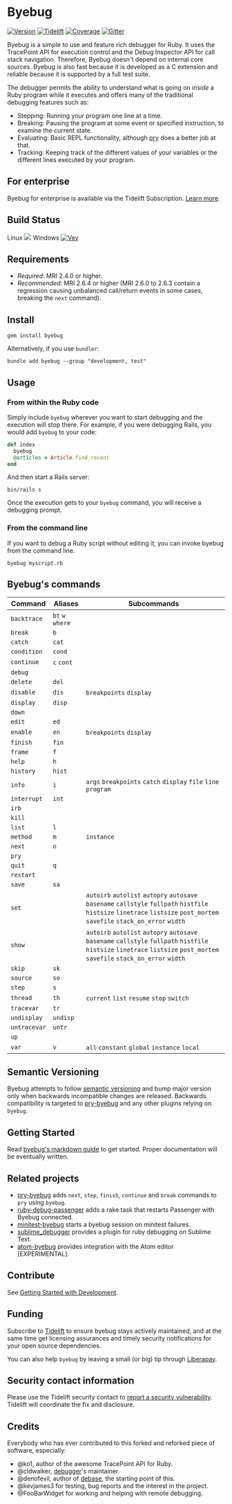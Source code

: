 # Byebug

[![Version][gem]][gem_url]
[![Tidelift][tid]][tid_url]
[![Coverage][cov]][cov_url]
[![Gitter][irc]][irc_url]

[gem]: https://img.shields.io/gem/v/byebug.svg
[tid]: https://tidelift.com/badges/github/deivid-rodriguez/byebug
[cov]: https://api.codeclimate.com/v1/badges/f1a1bec582752c22da80/test_coverage
[irc]: https://img.shields.io/badge/IRC%20(gitter)-devs%20%26%20users-brightgreen.svg

[gem_url]: https://rubygems.org/gems/byebug
[tid_url]: https://tidelift.com/subscription/pkg/rubygems-byebug?utm_source=rubygems-byebug&utm_medium=readme_badge
[cov_url]: https://codeclimate.com/github/deivid-rodriguez/byebug/test_coverage
[irc_url]: https://gitter.im/deivid-rodriguez/byebug

Byebug is a simple to use and feature rich debugger for Ruby. It uses the
TracePoint API for execution control and the Debug Inspector API for call stack
navigation. Therefore, Byebug doesn't depend on internal core sources. Byebug is also
fast because it is developed as a C extension and reliable because it is supported
by a full test suite.

The debugger permits the ability to understand what is going on _inside_ a Ruby program
while it executes and offers many of the traditional debugging features such as:

* Stepping: Running your program one line at a time.
* Breaking: Pausing the program at some event or specified instruction, to
  examine the current state.
* Evaluating: Basic REPL functionality, although [pry] does a better job at
  that.
* Tracking: Keeping track of the different values of your variables or the
  different lines executed by your program.

## For enterprise

Byebug for enterprise is available via the Tidelift Subscription. [Learn
more][Tidelift for enterprise].

## Build Status

Linux ![](https://github.com/deivid-rodriguez/byebug/workflows/build/badge.svg)
Windows [![Vey][vey]][vey_url]

[vey]: https://ci.appveyor.com/api/projects/status/github/deivid-rodriguez/byebug?svg=true

[vey_url]: https://ci.appveyor.com/project/deivid-rodriguez/byebug

## Requirements

* _Required_: MRI 2.4.0 or higher.
* _Recommended_: MRI 2.6.4 or higher (MRI 2.6.0 to 2.6.3 contain a regression
  causing unbalanced call/return events in some cases, breaking the `next` command).

## Install

```shell
gem install byebug
```

Alternatively, if you use `bundler`:

```shell
bundle add byebug --group "development, test"
```

## Usage

### From within the Ruby code

Simply include `byebug` wherever you want to start debugging and the execution will
stop there. For example, if you were debugging Rails, you would add `byebug` to
your code:

```ruby
def index
  byebug
  @articles = Article.find_recent
end
```

And then start a Rails server:

```shell
bin/rails s
```

Once the execution gets to your `byebug` command, you will receive a debugging prompt.

### From the command line

If you want to debug a Ruby script without editing it, you can invoke byebug from the command line.

```shell
byebug myscript.rb
```

## Byebug's commands

Command     | Aliases         | Subcommands
-------     | -------         | -----------
`backtrace` | `bt` `w` `where`|
`break`     | `b`             |
`catch`     | `cat`           |
`condition` | `cond`          |
`continue`  | `c` `cont`      |
`debug`     |                 |
`delete`    | `del`           |
`disable`   | `dis`           | `breakpoints` `display`
`display`   | `disp`          |
`down`      |                 |
`edit`      | `ed`            |
`enable`    | `en`            | `breakpoints` `display`
`finish`    | `fin`           |
`frame`     | `f`             |
`help`      | `h`             |
`history`   | `hist`          |
`info`      | `i`             | `args` `breakpoints` `catch` `display` `file` `line` `program`
`interrupt` | `int`           |
`irb`       |                 |
`kill`      |                 |
`list`      | `l`             |
`method`    | `m`             | `instance`
`next`      | `n`             |
`pry`       |                 |
`quit`      | `q`             |
`restart`   |                 |
`save`      | `sa`            |
`set`       |                 | `autoirb` `autolist` `autopry` `autosave` `basename` `callstyle` `fullpath` `histfile` `histsize` `linetrace` `listsize` `post_mortem` `savefile` `stack_on_error` `width`
`show`      |                 | `autoirb` `autolist` `autopry` `autosave` `basename` `callstyle` `fullpath` `histfile` `histsize` `linetrace` `listsize` `post_mortem` `savefile` `stack_on_error` `width`
`skip`      | `sk`            |
`source`    | `so`            |
`step`      | `s`             |
`thread`    | `th`            | `current` `list` `resume` `stop` `switch`
`tracevar`  | `tr`            |
`undisplay` | `undisp`        |
`untracevar`| `untr`          |
`up`        |                 |
`var`       | `v`             | `all` `constant` `global` `instance` `local`

## Semantic Versioning

Byebug attempts to follow [semantic versioning](https://semver.org) and
bump major version only when backwards incompatible changes are released.
Backwards compatibility is targeted to [pry-byebug] and any other plugins
relying on `byebug`.

## Getting Started

Read [byebug's markdown
guide](https://github.com/deivid-rodriguez/byebug/blob/master/GUIDE.md) to get
started. Proper documentation will be eventually written.

## Related projects

* [pry-byebug] adds `next`, `step`, `finish`, `continue` and `break` commands
  to `pry` using `byebug`.
* [ruby-debug-passenger] adds a rake task that restarts Passenger with Byebug
  connected.
* [minitest-byebug] starts a byebug session on minitest failures.
* [sublime_debugger] provides a plugin for ruby debugging on Sublime Text.
* [atom-byebug] provides integration with the Atom editor [EXPERIMENTAL].

## Contribute

See [Getting Started with Development](CONTRIBUTING.md).

## Funding

Subscribe to [Tidelift][Tidelift support] to ensure byebug stays actively
maintained, and at the same time get licensing assurances and timely security
notifications for your open source dependencies.

You can also help `byebug` by leaving a small (or big) tip through [Liberapay].

## Security contact information

Please use the Tidelift security contact to [report a security vulnerability].
Tidelift will coordinate the fix and disclosure.

## Credits

Everybody who has ever contributed to this forked and reforked piece of
software, especially:

* @ko1, author of the awesome TracePoint API for Ruby.
* @cldwalker, [debugger]'s maintainer.
* @denofevil, author of [debase], the starting point of this.
* @kevjames3 for testing, bug reports and the interest in the project.
* @FooBarWidget for working and helping with remote debugging.

[debugger]: https://github.com/cldwalker/debugger
[pry]: https://github.com/pry/pry
[debase]: https://github.com/denofevil/debase
[pry-byebug]: https://github.com/deivid-rodriguez/pry-byebug
[ruby-debug-passenger]: https://github.com/davejamesmiller/ruby-debug-passenger
[minitest-byebug]: https://github.com/kaspth/minitest-byebug
[sublime_debugger]: https://github.com/shuky19/sublime_debugger
[atom-byebug]: https://github.com/izaera/atom-byebug
[Liberapay]: https://liberapay.com/byebug/donate
[Tidelift]: https://tidelift.com/subscription/pkg/rubygems-byebug?utm_source=rubygems-byebug&utm_medium=readme_text
[Tidelift for enterprise]: https://tidelift.com/subscription/pkg/rubygems-byebug?utm_source=rubygems-byebug&utm_medium=referral&utm_campaign=github&utm_content=enterprise
[Tidelift support]: https://tidelift.com/subscription/pkg/rubygems-byebug?utm_source=rubygems-byebug&utm_medium=referral&utm_campaign=github&utm_content=support
[report a security vulnerability]: https://tidelift.com/security
